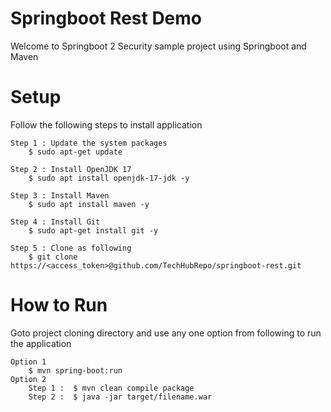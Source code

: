 # Springboot Rest Demo
Welcome to Springboot 2 Security sample project using Springboot and Maven

# Setup
Follow the following steps to install application

	Step 1 : Update the system packages
		$ sudo apt-get update
		
	Step 2 : Install OpenJDK 17
		$ sudo apt install openjdk-17-jdk -y
		
	Step 3 : Install Maven
		$ sudo apt install maven -y
		
	Step 4 : Install Git
		$ sudo apt-get install git -y
		
	Step 5 : Clone as following
		$ git clone https://<access_token>@github.com/TechHubRepo/springboot-rest.git
	  
# How to Run
Goto project cloning directory and use any one option from following to run the application

	Option 1
		$ mvn spring-boot:run
	Option 2
		Step 1 :  $ mvn clean compile package
		Step 2 :  $ java -jar target/filename.war

